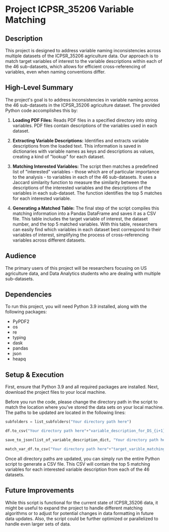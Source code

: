 # Project ICPSR_35206 Variable Matching

## Description

This project is designed to address variable naming inconsistencies across multiple datasets of the ICPSR_35206 agriculture data. Our approach is to match target variables of interest to the variable descriptions within each of the 46 sub-datasets, which allows for efficient cross-referencing of variables, even when naming conventions differ.

## High-Level Summary

The project's goal is to address inconsistencies in variable naming across the 46 sub-datasets in the ICPSR_35206 agriculture dataset. The provided Python code accomplishes this by:

1. **Loading PDF Files:** Reads PDF files in a specified directory into string variables. PDF files contain descriptions of the variables used in each dataset.

2. **Extracting Variable Descriptions:** Identifies and extracts variable descriptions from the loaded text. This information is saved in dictionaries with variable names as keys and descriptions as values, creating a kind of "lookup" for each dataset.

3. **Matching Interested Variables:** The script then matches a predefined list of "interested" variables - those which are of particular importance to the analysis - to variables in each of the 46 sub-datasets. It uses a Jaccard similarity function to measure the similarity between the descriptions of the interested variables and the descriptions of the variables in each sub-dataset. The function identifies the top 5 matches for each interested variable.

4. **Generating a Matched Table:** The final step of the script compiles this matching information into a Pandas DataFrame and saves it as a CSV file. This table includes the target variable of interest, the dataset number, and the top 5 matched variables. With this table, researchers can easily find which variables in each dataset best correspond to their variables of interest, simplifying the process of cross-referencing variables across different datasets.

## Audience

The primary users of this project will be researchers focusing on US agriculture data, and Data Analytics students who are dealing with multiple sub-datasets.

## Dependencies

To run this project, you will need Python 3.9 installed, along with the following packages:

- PyPDF2
- os
- re
- typing
- dask
- pandas
- json
- heapq

## Setup & Execution

First, ensure that Python 3.9 and all required packages are installed. Next, download the project files to your local machine. 

Before you run the code, please change the directory path in the script to match the location where you've stored the data sets on your local machine. The paths to be updated are located in the following lines:

```python
subfolders = list_subfolders("Your directory path here")
```

```python
df.to_csv("Your directory path here"+"variable_description_for_DS_{i+1}.csv", index=False)
```

```python
save_to_json(list_of_variable_description_dict, "Your directory path here")
```

```python
match_var_df.to_csv("Your directory path here"+"target_varible_matching_table.csv", index=False)
```

Once all directory paths are updated, you can simply run the entire Python script to generate a CSV file. This CSV will contain the top 5 matching variables for each interested variable description from each of the 46 datasets. 

## Future Improvements

While this script is functional for the current state of ICPSR_35206 data, it might be useful to expand the project to handle different matching algorithms or to adjust for potential changes in data formatting in future data updates. Also, the script could be further optimized or parallelized to handle even larger sets of data.
